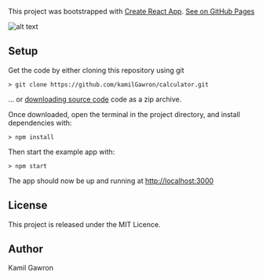 This project was bootstrapped with [Create React App](https://github.com/facebook/create-react-app).
[See on GitHub Pages](https://kamilgawron.github.io/calculator/)

![alt text](https://raw.githubusercontent.com/kamilgawron/calculator/master/src/img/screen.jpg)


## Setup
Get the code by either cloning this repository using git

```
> git clone https://github.com/kamilGawron/calculator.git

```

... or  [downloading source code](https://github.com/kamilGawron/calculator/archive/master.zip)  code as a zip archive.

Once downloaded, open the terminal in the project directory, and install dependencies with:

```
> npm install

```
Then start the example app with:

```
> npm start
```
The app should now be up and running at [http://localhost:3000](http://localhost:3000/)  

## License

This project is released under the MIT Licence.

## Author

Kamil Gawron

